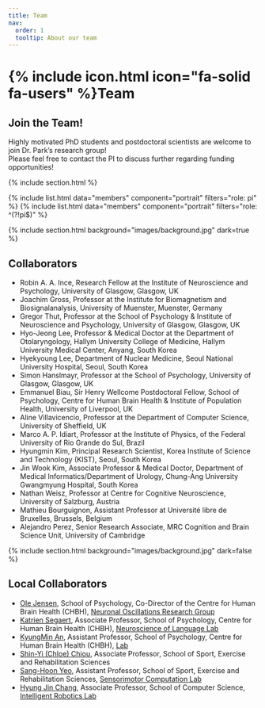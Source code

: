 ```yaml
---
title: Team
nav:
  order: 1
  tooltip: About our team
---
```


# {% include icon.html icon="fa-solid fa-users" %}Team

## Join the Team!
Highly motivated PhD students and postdoctoral scientists are welcome to join Dr. Park’s research group! <br>
Please feel free to contact the PI to discuss further regarding funding opportunities!

{% include section.html %}

{% include list.html data="members" component="portrait" filters="role: pi" %}
{% include list.html data="members" component="portrait" filters="role: ^(?!pi$)" %}

{% include section.html background="images/background.jpg" dark=true %}

## Collaborators

<!-- {% include section.html %} -->

<!-- {% capture content %} -->
- Robin A. A. Ince, Research Fellow at the Institute of Neuroscience and Psychology, University of Glasgow, Glasgow, UK
- Joachim Gross, Professor at the Institute for Biomagnetism and Biosignalanalysis, University of Muenster, Muenster, Germany
- Gregor Thut, Professor at the School of Psychology & Institute of Neuroscience and Psychology, University of Glasgow, Glasgow, UK
- Hyo-Jeong Lee, Professor & Medical Doctor at the Department of Otolaryngology, Hallym University College of Medicine, Hallym University Medical Center, Anyang, South Korea 
- Hyekyoung Lee, Department of Nuclear Medicine, Seoul National University Hospital, Seoul, South Korea
- Simon Hanslmayr, Professor at the School of Psychology, University of Glasgow, Glasgow, UK
- Emmanuel Biau, Sir Henry Wellcome Postdoctoral Fellow, School of Psychology, Centre for Human Brain Health & Institute of Population Health, University of Liverpool, UK
- Aline Villavicencio, Professor at the Department of Computer Science, University of Sheffield, UK
- Marco A. P. Idiart, Professor at the Institute of Physics, of the Federal University of Rio Grande do Sul, Brazil
- Hyungmin Kim, Principal Research Scientist, Korea Institute of Science and Technology (KIST), Seoul, South Korea
- Jin Wook Kim, Associate Professor & Medical Doctor, Department of Medical Informatics/Department of Urology, Chung-Ang University Gwangmyung Hospital, South Korea
- Nathan Weisz, Professor at Centre for Cognitive Neuroscience, University of Salzburg, Austria
- Mathieu Bourguignon, Assistant Professor at Université libre de Bruxelles, Brussels, Belgium
- Alejandro Perez, Senior Research Associate, MRC Cognition and Brain Science Unit, University of Cambridge

{% include section.html background="images/background.jpg" dark=false %}
## Local Collaborators
- [Ole Jensen](https://www.birmingham.ac.uk/staff/profiles/psychology/jensen-ole.aspx), School of Psychology, Co-Director of the Centre for Human Brain Health (CHBH), [Neuronal Oscillations Research Group](https://neuosc.com/)
- [Katrien Segaert](https://www.birmingham.ac.uk/staff/profiles/psychology/segaert-katrien.aspx), Associate Professor, School of Psychology, Centre for Human Brain Health (CHBH), [Neuroscience of Language Lab](https://www.katriensegaert.com/)
- [KyungMin An](https://www.birmingham.ac.uk/staff/profiles/psychology/an-kyungmin.aspx), Assistant Professor, School of Psychology, Centre for Human Brain Health (CHBH), [Lab](https://sites.google.com/view/an-lab/home)
- [Shin-Yi (Chloe) Chiou](https://www.birmingham.ac.uk/staff/profiles/sportex/chiou-shin-yi.aspx), Associate Professor, School of Sport, Exercise and Rehabilitation Sciences 
- [Sang-Hoon Yeo](https://www.birmingham.ac.uk/staff/profiles/sportex/yeo-sang-hoon.aspx), Assistant Professor, School of Sport, Exercise and Rehabilitation Sciences, [Sensorimotor Computation Lab](https://sites.google.com/view/yeolabprojects)
- [Hyung Jin Chang](https://www.birmingham.ac.uk/staff/profiles/computer-science/academic-staff/chang-jin-hyung.aspx), Associate Professor, School of Computer Science, [Intelligent Robotics Lab](https://hyungjinchang.wordpress.com/)

<!-- {% include figure.html image="images/photo.jpg" %} -->
<!-- {% include figure.html image="images/photo.jpg" %} -->
<!-- {% include figure.html image="images/photo.jpg" %} -->

<!-- {% endcapture %} -->

<!-- {% include grid.html style="square" content=content %} -->

